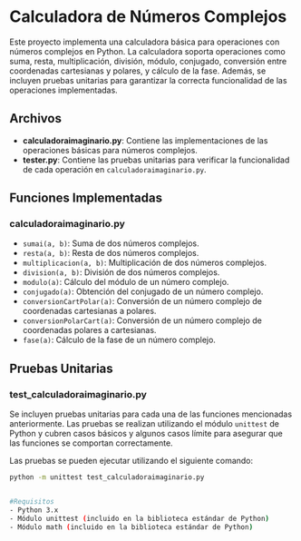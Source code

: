 # Calculadora de Números Complejos

Este proyecto implementa una calculadora básica para operaciones con números complejos en Python. La calculadora soporta operaciones como suma, resta, multiplicación, división, módulo, conjugado, conversión entre coordenadas cartesianas y polares, y cálculo de la fase. Además, se incluyen pruebas unitarias para garantizar la correcta funcionalidad de las operaciones implementadas.

## Archivos

- **calculadoraimaginario.py**: Contiene las implementaciones de las operaciones básicas para números complejos.
- **tester.py**: Contiene las pruebas unitarias para verificar la funcionalidad de cada operación en `calculadoraimaginario.py`.

## Funciones Implementadas

### calculadoraimaginario.py

- `sumai(a, b)`: Suma de dos números complejos.
- `resta(a, b)`: Resta de dos números complejos.
- `multiplicacion(a, b)`: Multiplicación de dos números complejos.
- `division(a, b)`: División de dos números complejos.
- `modulo(a)`: Cálculo del módulo de un número complejo.
- `conjugado(a)`: Obtención del conjugado de un número complejo.
- `conversionCartPolar(a)`: Conversión de un número complejo de coordenadas cartesianas a polares.
- `conversionPolarCart(a)`: Conversión de un número complejo de coordenadas polares a cartesianas.
- `fase(a)`: Cálculo de la fase de un número complejo.

## Pruebas Unitarias

### test_calculadoraimaginario.py

Se incluyen pruebas unitarias para cada una de las funciones mencionadas anteriormente. Las pruebas se realizan utilizando el módulo `unittest` de Python y cubren casos básicos y algunos casos límite para asegurar que las funciones se comportan correctamente.

Las pruebas se pueden ejecutar utilizando el siguiente comando:

```bash
python -m unittest test_calculadoraimaginario.py


#Requisitos
- Python 3.x
- Módulo unittest (incluido en la biblioteca estándar de Python)
- Módulo math (incluido en la biblioteca estándar de Python)
